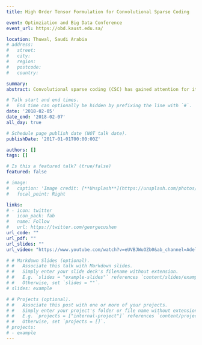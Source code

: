 ```yaml
---
title: High Order Tensor Formulation for Convolutional Sparse Coding

event: Optimziation and Big Data Conference
event_url: https://obd.kaust.edu.sa/

location: Thuwal, Saudi Arabia
# address:
#   street: 
#   city: 
#   region: 
#   postcode:
#   country: 

summary: 
abstract: Convolutional sparse coding (CSC) has gained attention for its successful role as a reconstruction and a classification tool in the computer vision and machine learning community. Current CSC methods can only reconstruct singlefeature 2D images independently. However, learning multidimensional dictionaries and sparse codes for the reconstruction of multi-dimensional data is very important, as it examines correlations among all the data jointly. This provides more capacity for the learned dictionaries to better reconstruct data. In this paper, we propose a generic and novel formulation for the CSC problem that can handle an arbitrary order tensor of data. Backed with experimental results, our proposed formulation can not only tackle applications that are not possible with standard CSC solvers, including colored video reconstruction (5D- tensors), but it also performs favorably in reconstruction with much fewer parameters as compared to naive extensions of standard CSC to multiple features/channels.

# Talk start and end times.
#   End time can optionally be hidden by prefixing the line with `#`.
date: '2018-02-05'
date_end: '2018-02-07'
all_day: true

# Schedule page publish date (NOT talk date).
publishDate: '2017-01-01T00:00:00Z'

authors: []
tags: []

# Is this a featured talk? (true/false)
featured: false

# image:
#   caption: 'Image credit: [**Unsplash**](https://unsplash.com/photos/bzdhc5b3Bxs)'
#   focal_point: Right

links:
# - icon: twitter
#   icon_pack: fab
#   name: Follow
#   url: https://twitter.com/georgecushen
url_code: ""
url_pdf: ""
url_slides: ""
url_video: "https://www.youtube.com/watch?v=eUVBJWuOZb0&ab_channel=AdelBibi"

# # Markdown Slides (optional).
# #   Associate this talk with Markdown slides.
# #   Simply enter your slide deck's filename without extension.
# #   E.g. `slides = "example-slides"` references `content/slides/example-slides.md`.
# #   Otherwise, set `slides = ""`.
# slides: example

# # Projects (optional).
# #   Associate this post with one or more of your projects.
# #   Simply enter your project's folder or file name without extension.
# #   E.g. `projects = ["internal-project"]` references `content/project/deep-learning/index.md`.
# #   Otherwise, set `projects = []`.
# projects:
# - example
---
```


